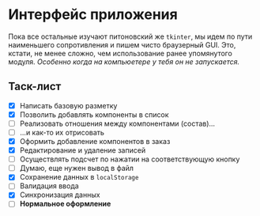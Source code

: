 # Интерфейс приложения
Пока все остальные изучают питоновский же `tkinter`, мы идем по пути наименьшего сопротивления и пишем чисто браузерный GUI. Это, кстати, не менее сложно, чем использование ранее упомянутого модуля. _Особенно когда на компьюетере у тебя он не запускается._

## Таск-лист
- [x] Написать базовую разметку
- [x] Позволить добавлять компоненты в список
- [ ] Реализовать отношения между компонентами (состав)...
- [ ] ...и как-то их отрисовать
- [x] Оформить добавление компонентов в заказ
- [x] Редактирование и удаление записей
- [ ] Осуществлять подсчет по нажатии на соответствующую кнопку
- [ ] Думаю, еще нужен вывод в файл
- [x] Сохранение данных в `localStorage`
- [ ] Валидация ввода
- [x] Синхронизация данных
- [ ] **Нормальное оформление**
